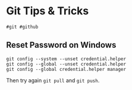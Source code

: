 # Git Tips & Tricks

`#git #github`

## Reset Password on Windows

```shell
git config --system --unset credential.helper
git config --global --unset credential.helper
git config --global credential.helper manager
```

Then try again `git pull` and `git push`.
